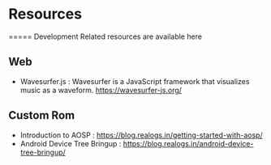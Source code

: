# Resources
=====
Development Related resources are available here

Web
-----
- Wavesurfer.js : Wavesurfer is a JavaScript framework that visualizes music as a waveform.
https://wavesurfer-js.org/

Custom Rom
-----
- Introduction to AOSP : https://blog.realogs.in/getting-started-with-aosp/
- Android Device Tree Bringup : https://blog.realogs.in/android-device-tree-bringup/
